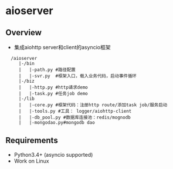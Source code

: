 # aioserver

Overview
------------
* 集成aiohttp server和client的asyncio框架
```shell
  /aioserver
     |-/bin
     |   |-path.py #路径配置
     |   |-svr.py  #框架入口，载入业务代码，启动事件循环
     |-/biz
     |   |-http.py #http请求demo
     |   |-task.py #任务job demo
     |-/lib
     |   |-core.py #框架代码：注册http route/添加task job/服务启动
     |   |-tools.py #工具： logger/aiohttp-client
     |   |-db_pool.py #数据库连接池：redis/mognodb
     |   |-mongodao.py#mongodb dao
```
Requirements
------------

* Python3.4+ (asyncio supported)
* Work on Linux


